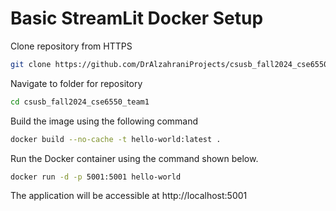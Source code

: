 # Basic StreamLit Docker Setup

Clone repository from HTTPS

```bash
git clone https://github.com/DrAlzahraniProjects/csusb_fall2024_cse6550_team1.git
```

Navigate to folder for repository

```bash
cd csusb_fall2024_cse6550_team1
```

Build the image using the following command

```bash
docker build --no-cache -t hello-world:latest .
```

Run the Docker container using the command shown below.

```bash
docker run -d -p 5001:5001 hello-world
```

The application will be accessible at http://localhost:5001